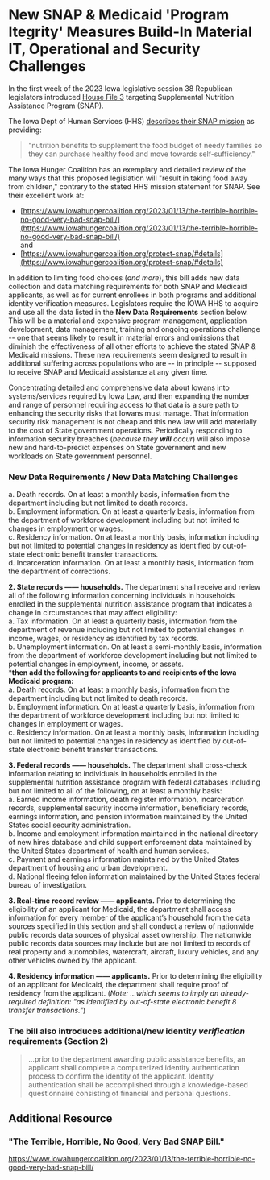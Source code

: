 # New SNAP & Medicaid 'Program Itegrity' Measures Build-In Material IT, Operational and Security Challenges  

In the first week of the 2023 Iowa legislative session 38 Republican legislators introduced [House File 3](https://www.legis.iowa.gov/legislation/BillBook?ba=HF3&ga=90) targeting Supplemental Nutrition Assistance Program (SNAP).  

The Iowa Dept of Human Services (HHS) [describes their SNAP mission](https://dhs.iowa.gov/food-assistance) as providing:  
>"nutrition benefits to supplement the food budget of needy families so they can purchase healthy food and move towards self-sufficiency."  

The Iowa Hunger Coalition has an exemplary and detailed review of the many ways that this proposed legislation will "result in taking food away from children," contrary to the stated HHS mission statement for SNAP.  See their excellent work at: 
* [https://www.iowahungercoalition.org/2023/01/13/the-terrible-horrible-no-good-very-bad-snap-bill/](https://www.iowahungercoalition.org/2023/01/13/the-terrible-horrible-no-good-very-bad-snap-bill/)  
and  
* [https://www.iowahungercoalition.org/protect-snap/#details](https://www.iowahungercoalition.org/protect-snap/#details)  

In addition to limiting food choices (*and more*), this bill adds new data collection and data matching requirements for both SNAP and Medicaid applicants, as well as for current enrollees in both programs and additional identity verification measures.  Legislators require the IOWA HHS to acquire and use all the data listed in the **New Data Requirements** section below.  This will be a material and expensive program management, application development, data management, training and ongoing operations challenge -- one that seems likely to result in material errors and omissions that diminish the effectiveness of all other efforts to achieve the stated SNAP & Medicaid missions.  These new requirements seem designed to result in additional suffering across populations who are -- in principle -- supposed to receive SNAP and Medicaid assistance at any given time.  

Concentrating detailed and comprehensive data about Iowans into systems/services required by Iowa Law, and then expanding the number and range of personnel requiring access to that data is a sure path to enhancing the security risks that Iowans must manage.  That information security risk management is not cheap and this new law will add materially to the cost of State government operations.  Periodically responding to information security breaches (*because they **will** occur*) will also impose new and hard-to-predict expenses on State government and new workloads on State government personnel.  


### New Data Requirements / New Data Matching Challenges  
a. Death records. On at least a monthly basis, information from the department including but not limited to death records.  
b. Employment information. On at least a quarterly basis, information from the department of workforce development including but not limited to changes in employment or wages.  
c. Residency information. On at least a monthly basis, information including but not limited to potential changes in residency as identified by out-of-state electronic benefit transfer transactions.  
d. Incarceration information. On at least a monthly basis, information from the department of corrections.  

**2. State records —— households.** The department shall receive and review all of the following information concerning individuals in households enrolled in the supplemental nutrition assistance program that indicates a change in circumstances that may affect eligibility:  
a. Tax information. On at least a quarterly basis, information from the department of revenue including but not limited to potential changes in income, wages, or residency as identified by tax records.  
b. Unemployment information. On at least a semi-monthly basis, information from the department of workforce development including but not limited to potential changes in employment, income, or assets.  
***then add the following for applicants to and recipients of the Iowa Medicaid program:**  
a. Death records. On at least a monthly basis, information from the department including but not limited to death records.  
b. Employment information. On at least a quarterly basis, information from the department of workforce development including but not limited to changes in employment or wages.  
c. Residency information. On at least a monthly basis, information including but not limited to potential changes in residency as identified by out-of-state electronic benefit transfer transactions.  

**3. Federal records —— households.** The department shall cross-check information relating to individuals in households enrolled in the supplemental nutrition assistance program with federal databases including but not limited to all of the following, on at least a monthly basis:  
a. Earned income information, death register information, incarceration records, supplemental security income information, beneficiary records, earnings information, and pension information maintained by the United States social security administration.  
b. Income and employment information maintained in the national directory of new hires database and child support enforcement data maintained by the United States department of health and human services.  
c. Payment and earnings information maintained by the United States department of housing and urban development.  
d. National fleeing felon information maintained by the United States federal bureau of investigation.  

**3. Real-time record review —— applicants.** Prior to determining the eligibility of an applicant for Medicaid, the department shall access information for every member of the applicant’s household from the data sources specified in this section and shall conduct a review of nationwide public records data sources of physical asset ownership. The nationwide public records data sources may include but are not limited to records of real property and automobiles, watercraft, aircraft, luxury vehicles, and any other vehicles owned by the applicant.  

**4. Residency information —— applicants.** Prior to determining the eligibility of an applicant for Medicaid, the department shall require proof of residency from the applicant. (*Note: ...which seems to imply an already-required definition: "as identified by out-of-state electronic benefit 8 transfer transactions."*)  




### The bill also introduces additional/new identity *verification* requirements (Section 2) 
>...prior to the department awarding public assistance benefits, an applicant shall complete a computerized identity authentication process to confirm the identity of the applicant. Identity authentication shall be accomplished through a knowledge-based questionnaire consisting of financial and personal questions.  

## Additional Resource  
### "The Terrible, Horrible, No Good, Very Bad SNAP Bill."  
https://www.iowahungercoalition.org/2023/01/13/the-terrible-horrible-no-good-very-bad-snap-bill/  